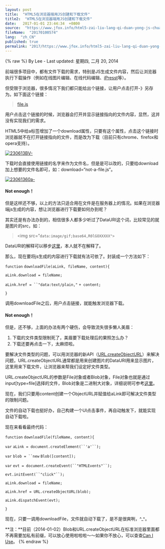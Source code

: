 ```yaml
---
layout: post
title:  "HTML5在浏览器端用JS创建和下载文件"
title2:  "HTML5在浏览器端用JS创建和下载文件"
date:   2017-01-01 23:44:34  +0800
source:  "https://www.jfox.info/html5-zai-liu-lang-qi-duan-yong-js-chuang-jian-xia-zai-wen-jian.html"
fileName:  "20170100574"
lang:  "zh_CN"
published: true
permalink: "2017/https://www.jfox.info/html5-zai-liu-lang-qi-duan-yong-js-chuang-jian-xia-zai-wen-jian.html"
---
```

{% raw %}
By Lee - Last updated: 星期四, 二月 20, 2014

前端很多项目中，都有文件下载的需求，特别是JS生成文件内容，然后让浏览器执行下载操作（例如在线图片编辑、在线代码编辑、[iPresst](https://www.jfox.info/go.php?url=http://www.ipresst.com/)等）。

但受限于浏览器，很多情况下我们都只能给出个链接，让用户点击打开-》另存为。如下面这个链接：

> <a href=”file.js”>file.js</a>

用户点击这个链接的时候，浏览器会打开并显示链接指向的文件内容，显然，这并没有实现我们的需求。

HTML5中给a标签增加了一个download属性，只要有这个属性，点击这个链接时浏览器就不在打开链接指向的文件，而是改为下载（目前只有chrome、firefox和opera支持）。

[![230613BV-](http://www.jfox.info/wp-content/uploads/2014/02/230613BV-.png)](https://www.jfox.info/go.php?url=http://www.jfox.info/wp-content/uploads/2014/02/230613BV-.png)

下载时会直接使用链接的名字来作为文件名，但是是可以改的，只要给download加上想要的文件名即可，如：download=“not-a-file.js”。

[![23061360a-](http://www.jfox.info/wp-content/uploads/2014/02/23061360a-.png)](https://www.jfox.info/go.php?url=http://www.jfox.info/wp-content/uploads/2014/02/23061360a-.png)

#### Not enough！

但是这样还不够，以上的方法只适合用在文件是在服务器上的情况。如果在浏览器端js生成的内容，想让浏览器进行下载要如何办到呢？

其实还是有办法办到的，相信很多人都多少听过了DataURI这个词，比较常见的就是图片的src，如：

> <img src=”`data:image/gif;base64,R0lGOXXXXX">`

DataURI的解释可以移步[这里](https://www.jfox.info/go.php?url=http://sjolzy.cn/What-is-the-data-URI-scheme-and-how-to-use-the-data-URI-scheme.html)，本人就不在解释了。

那么，现在要将js生成的内容进行下载就有法可依了。封装成一个方法如下：

`function` `downloadFile(aLink, fileName, content){`

`aLink.download = fileName;`

`aLink.href = ``"data:text/plain,"` `+ content;`

`}`

调用downloadFile之后，用户点击链接，就能触发浏览器下载。

#### Not enough！

但是，还不够，上面的办法有两个硬伤，会导致流失很多懒人美眉：

1. 下载的文件类型限制死了，美眉要下载处理后的果照怎么办？
2. 下载还要再点击一下，太麻烦啦。

要解决文件类型的问题，可以用浏览器的新API（[URL.createObjectURL](https://www.jfox.info/go.php?url=https://developer.mozilla.org/en-US/docs/Web/API/URL.createObjectURL)）来解决问题，URL.createObjectURL通常都是用来创建图片的DataURI用来显示图片，这里用来下载文件，让浏览器来帮我们设定好文件类型。

URL.createObjectURL的参数是File对象或者Blob对象，File对象也就是通过input[type=file]选择的文件，Blob对象是二进制大对象，详细说明可参考[这里](https://www.jfox.info/go.php?url=https://developer.mozilla.org/en-US/docs/Web/API/Blob)。

现在，我们只要用content创建一个ObjectURL并赋值给aLink即可解决文件类型的限制问题。

文件的自动下载也挺好办，自己构建一个UI点击事件，再自动触发下，就能实现自动下载啦。

现在来看看最终代码：

`function` `downloadFile(fileName, content){`

`var` `aLink = document.createElement(``'a'``);`

`var` `blob = ``new` `Blob([content]);`

`var` `evt = document.createEvent(``"HTMLEvents"``);`

`evt.initEvent(``"click"``);`

`aLink.download = fileName;`

`aLink.href = URL.createObjectURL(blob);`

`aLink.dispatchEvent(evt);`

`}`

现在，只要一调用downloadFile，文件就自动下载了，是不是很爽咧，^_^。

**注：**目前（2014-01-02）Blob和URL.createObjectURL在标准浏览器里面都不再需要加私有前缀，可以放心使用啦啦啦～～如果你不放心，可以查查[Can I Use](https://www.jfox.info/go.php?url=http://caniuse.com/#search=Blob)。
{% endraw %}
